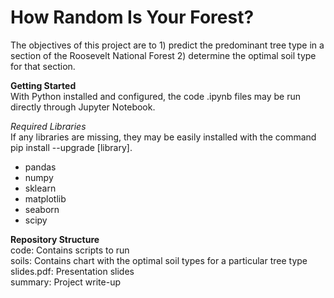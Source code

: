 # How Random Is Your Forest?
The objectives of this project are to 1) predict the predominant tree type in a section of the Roosevelt National Forest 2) determine the optimal soil type for that section. 

**Getting Started**   
With Python installed and configured, the code .ipynb files may be run directly through Jupyter Notebook.  
  
*Required Libraries*  
If any libraries are missing, they may be easily installed with the command pip install --upgrade [library].

- pandas  
- numpy  
- sklearn  
- matplotlib  
- seaborn
- scipy  

**Repository Structure**  
code: Contains scripts to run  
soils: Contains chart with the optimal soil types for a particular tree type  
slides.pdf: Presentation slides  
summary: Project write-up  
